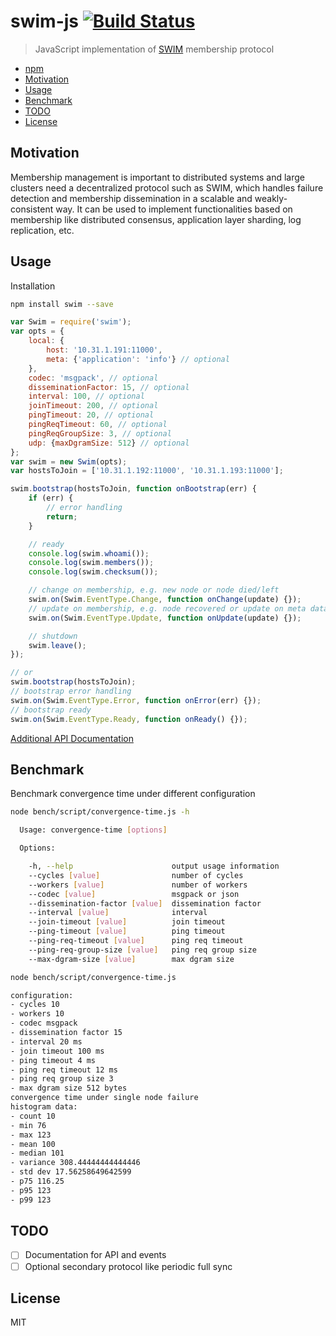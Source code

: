 # swim-js [![Build Status](https://travis-ci.org/mrhooray/swim-js.svg?branch=master)](https://travis-ci.org/mrhooray/swim-js)
> JavaScript implementation of [SWIM](http://www.cs.cornell.edu/~asdas/research/dsn02-SWIM.pdf) membership protocol

* [npm](https://www.npmjs.com/package/swim)
* [Motivation](#motivation)
* [Usage](#usage)
* [Benchmark](#benchmark)
* [TODO](#todo)
* [License](#license)

## Motivation

Membership management is important to distributed systems and large clusters need a decentralized protocol such as SWIM,
 which handles failure detection and membership dissemination in a scalable and weakly-consistent way.
It can be used to implement functionalities based on membership like distributed consensus, application layer sharding, log replication, etc.

## Usage

Installation
```sh
npm install swim --save
```
```js
var Swim = require('swim');
var opts = {
    local: {
        host: '10.31.1.191:11000',
        meta: {'application': 'info'} // optional
    },
    codec: 'msgpack', // optional
    disseminationFactor: 15, // optional
    interval: 100, // optional
    joinTimeout: 200, // optional
    pingTimeout: 20, // optional
    pingReqTimeout: 60, // optional
    pingReqGroupSize: 3, // optional
    udp: {maxDgramSize: 512} // optional
};
var swim = new Swim(opts);
var hostsToJoin = ['10.31.1.192:11000', '10.31.1.193:11000'];

swim.bootstrap(hostsToJoin, function onBootstrap(err) {
    if (err) {
        // error handling
        return;
    }

    // ready
    console.log(swim.whoami());
    console.log(swim.members());
    console.log(swim.checksum());

    // change on membership, e.g. new node or node died/left
    swim.on(Swim.EventType.Change, function onChange(update) {});
    // update on membership, e.g. node recovered or update on meta data
    swim.on(Swim.EventType.Update, function onUpdate(update) {});

    // shutdown
    swim.leave();
});

// or
swim.bootstrap(hostsToJoin);
// bootstrap error handling
swim.on(Swim.EventType.Error, function onError(err) {});
// bootstrap ready
swim.on(Swim.EventType.Ready, function onReady() {});
```

[Additional API Documentation](docs/api.md)

## Benchmark

Benchmark convergence time under different configuration
```sh
node bench/script/convergence-time.js -h

  Usage: convergence-time [options]

  Options:

    -h, --help                      output usage information
    --cycles [value]                number of cycles
    --workers [value]               number of workers
    --codec [value]                 msgpack or json
    --dissemination-factor [value]  dissemination factor
    --interval [value]              interval
    --join-timeout [value]          join timeout
    --ping-timeout [value]          ping timeout
    --ping-req-timeout [value]      ping req timeout
    --ping-req-group-size [value]   ping req group size
    --max-dgram-size [value]        max dgram size
```
```sh
node bench/script/convergence-time.js

configuration:
- cycles 10
- workers 10
- codec msgpack
- dissemination factor 15
- interval 20 ms
- join timeout 100 ms
- ping timeout 4 ms
- ping req timeout 12 ms
- ping req group size 3
- max dgram size 512 bytes
convergence time under single node failure
histogram data:
- count 10
- min 76
- max 123
- mean 100
- median 101
- variance 308.44444444444446
- std dev 17.56258649642599
- p75 116.25
- p95 123
- p99 123
```

## TODO

- [ ] Documentation for API and events
- [ ] Optional secondary protocol like periodic full sync

## License

MIT
